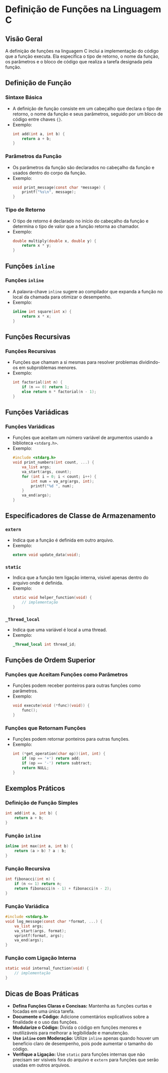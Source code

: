 
# Definição de Funções na Linguagem C

## Visão Geral
A definição de funções na linguagem C inclui a implementação do código que a função executa. Ela especifica o tipo de retorno, o nome da função, os parâmetros e o bloco de código que realiza a tarefa designada pela função.

## Definição de Função

### Sintaxe Básica
- A definição de função consiste em um cabeçalho que declara o tipo de retorno, o nome da função e seus parâmetros, seguido por um bloco de código entre chaves `{}`.
- Exemplo:
  ```c
  int add(int a, int b) {
      return a + b;
  }
  ```

### Parâmetros da Função
- Os parâmetros da função são declarados no cabeçalho da função e usados dentro do corpo da função.
- Exemplo:
  ```c
  void print_message(const char *message) {
      printf("%s\n", message);
  }
  ```

### Tipo de Retorno
- O tipo de retorno é declarado no início do cabeçalho da função e determina o tipo de valor que a função retorna ao chamador.
- Exemplo:
  ```c
  double multiply(double x, double y) {
      return x * y;
  }
  ```

## Funções `inline`

### Funções `inline`
- A palavra-chave `inline` sugere ao compilador que expanda a função no local da chamada para otimizar o desempenho.
- Exemplo:
  ```c
  inline int square(int x) {
      return x * x;
  }
  ```

## Funções Recursivas

### Funções Recursivas
- Funções que chamam a si mesmas para resolver problemas dividindo-os em subproblemas menores.
- Exemplo:
  ```c
  int factorial(int n) {
      if (n == 0) return 1;
      else return n * factorial(n - 1);
  }
  ```

## Funções Variádicas

### Funções Variádicas
- Funções que aceitam um número variável de argumentos usando a biblioteca `<stdarg.h>`.
- Exemplo:
  ```c
  #include <stdarg.h>
  void print_numbers(int count, ...) {
      va_list args;
      va_start(args, count);
      for (int i = 0; i < count; i++) {
          int num = va_arg(args, int);
          printf("%d ", num);
      }
      va_end(args);
  }
  ```

## Especificadores de Classe de Armazenamento

### `extern`
- Indica que a função é definida em outro arquivo.
- Exemplo:
  ```c
  extern void update_data(void);
  ```

### `static`
- Indica que a função tem ligação interna, visível apenas dentro do arquivo onde é definida.
- Exemplo:
  ```c
  static void helper_function(void) {
      // implementação
  }
  ```

### `_Thread_local`
- Indica que uma variável é local a uma thread.
- Exemplo:
  ```c
  _Thread_local int thread_id;
  ```

## Funções de Ordem Superior

### Funções que Aceitam Funções como Parâmetros
- Funções podem receber ponteiros para outras funções como parâmetros.
- Exemplo:
  ```c
  void execute(void (*func)(void)) {
      func();
  }
  ```

### Funções que Retornam Funções
- Funções podem retornar ponteiros para outras funções.
- Exemplo:
  ```c
  int (*get_operation(char op))(int, int) {
      if (op == '+') return add;
      if (op == '-') return subtract;
      return NULL;
  }
  ```

## Exemplos Práticos

### Definição de Função Simples
```c
int add(int a, int b) {
    return a + b;
}
```

### Função `inline`
```c
inline int max(int a, int b) {
    return (a > b) ? a : b;
}
```

### Função Recursiva
```c
int fibonacci(int n) {
    if (n <= 1) return n;
    return fibonacci(n - 1) + fibonacci(n - 2);
}
```

### Função Variádica
```c
#include <stdarg.h>
void log_message(const char *format, ...) {
    va_list args;
    va_start(args, format);
    vprintf(format, args);
    va_end(args);
}
```

### Função com Ligação Interna
```c
static void internal_function(void) {
    // implementação
}
```

## Dicas de Boas Práticas
- **Defina Funções Claras e Concisas:** Mantenha as funções curtas e focadas em uma única tarefa.
- **Documente o Código:** Adicione comentários explicativos sobre a finalidade e o uso das funções.
- **Modularize o Código:** Divida o código em funções menores e reutilizáveis para melhorar a legibilidade e manutenção.
- **Use `inline` com Moderação:** Utilize `inline` apenas quando houver um benefício claro de desempenho, pois pode aumentar o tamanho do código.
- **Verifique a Ligação:** Use `static` para funções internas que não precisam ser visíveis fora do arquivo e `extern` para funções que serão usadas em outros arquivos.
